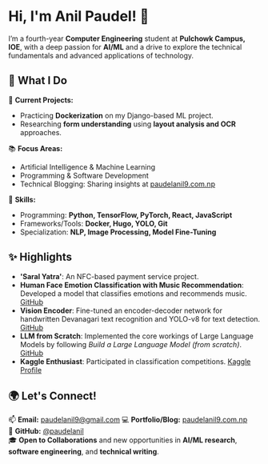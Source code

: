# Hi, I'm Anil Paudel! 👋  

I’m a fourth-year **Computer Engineering** student at **Pulchowk Campus, IOE**, with a deep passion for **AI/ML** and a drive to explore the technical fundamentals and advanced applications of technology.  

## 🚀 What I Do  

🔭 **Current Projects:**  
- Practicing **Dockerization** on my Django-based ML project.  
- Researching **form understanding** using **layout analysis and OCR** approaches.  


📚 **Focus Areas:**  
- Artificial Intelligence & Machine Learning  
- Programming & Software Development  
- Technical Blogging: Sharing insights at [paudelanil9.com.np](https://paudelanil9.com.np/)  

🌱 **Skills:**  
- Programming: **Python, TensorFlow, PyTorch, React, JavaScript**  
- Frameworks/Tools: **Docker, Hugo, YOLO, Git**  
- Specialization: **NLP, Image Processing, Model Fine-Tuning**  

## ✨ Highlights  

- **'Saral Yatra'**: An NFC-based payment service project.  
- **Human Face Emotion Classification with Music Recommendation**: Developed a model that classifies emotions and recommends music. [GitHub](https://github.com/paudelanil/MinorProject)  
- **Vision Encoder**: Fine-tuned an encoder-decoder network for handwritten Devanagari text recognition and YOLO-v8 for text detection. [GitHub](https://github.com/paudelanil/nepali-handwriten-conversion)  
- **LLM from Scratch**: Implemented the core workings of Large Language Models by following *Build a Large Language Model (from scratch)*. [GitHub](https://github.com/paudelanil/LLM-from-scratch)  
- **Kaggle Enthusiast**: Participated in classification competitions. [Kaggle Profile](https://www.kaggle.com/sunshinesunshine)  

## 🌍 Let's Connect!  

📫 **Email:** paudelanil9@gmail.com
💻 **Portfolio/Blog:** [paudelanil9.com.np](https://paudelanil9.com.np/)  
🐙 **GitHub:** [@paudelanil](https://github.com/paudelanil)  
🎓 **Open to Collaborations** and new opportunities in **AI/ML research**, **software engineering**, and **technical writing**.  
